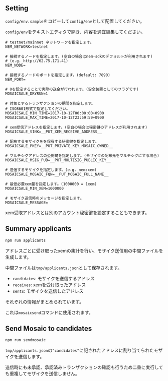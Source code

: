 ## Setting

`config/env.sample`をコピーして`config/env`として配置してください。

`config/env`をテキストエディタで開き、内容を適宜編集してください。

```
# testnet/mainnet ネットワークを指定します。
NEM_NETWORK=testnet

# 接続するノードを指定します。(空白の場合はnem-sdkのデフォルトが利用されます)
# (e.g. http://62.75.171.41)
NEM_NODE=

# 接続するノードのポートを指定します。(default: 7890)
NEM_PORT=

# 0を設定することで実際の送金が行われます。(安全装置としてのフラグです)
MOSAICSALE_DRYRUN=1

# 対象とするトランザクションの期間を指定します。
# ISO8601形式で指定してください。
MOSAICSALE_MIN_TIME=2017-10-12T00:00:00+0900
MOSAICSALE_MAX_TIME=2017-10-12T23:59:59+0900

# xem受信アドレスを指定します。(空白の場合は秘密鍵のアドレスが利用されます)
MOSAICSALE_SINK=__PUT_XEM_RECEIVE_ADDRESS__

# 配布するモザイクをを保有する秘密鍵を指定します。
MOSAICSALE_PKEY=__PUT_PRIVATE_KEY_MOSAIC_OWNED__

# マルチシグアドレスの公開鍵を指定します。(モザイクの配布元をマルチシグにする場合)
MOSAICSALE_MSIG_PUB=__PUT_MULTISIG_PUBLIC_KEY__

# 送信するモザイクを指定します。(e.g. nem:xem)
MOSAICSALE_MOSAIC_FQN=__PUT_MOSAIC_FULL_NAME__

# 最低必要xem量を指定します。(1000000 = 1xem)
MOSAICSALE_MIN_XEM=1000000

# モザイク送信時のメッセージを指定します。
MOSAICSALE_MESSAGE=
```

xem受取アドレスとは別のアカウント秘密鍵を設定することもできます。

## Summary applicants

```bash
npm run applicants
```

アドレスごとに受け取ったxemの集計を行い、モザイク送信用の中間ファイルを生成します。

中間ファイルは`tmp/applicants.json`として保存されます。

* `candidates`: モザイクを送信するアドレス
* `receives`: xemを受け取ったアドレス
* `sents`: モザイクを送信したアドレス

それぞれの情報がまとめられています。

これは`mosaicsend`コマンドに使用されます。

## Send Mosaic to candidates

```bash
npm run sendmosaic
```

`tmp/applicants.json`の`"candidates"`に記されたアドレスに割り当てられたモザイクを送信します。

送信時にも未承認、承認済みトランザクションの確認も行うため二重に実行しても重複してモザイクを送信しません。
